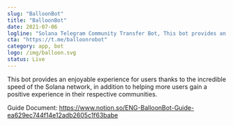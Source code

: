 ```yaml
---
slug: "BalloonBot"
title: "BalloonBot"
date: 2021-07-06
logline: "Solana Telegram Community Transfer Bot, This bot provides an enjoyable experience for users thanks to the incredible speed of the Solana network, in addition to helping more users gain a positive experience in their respective communities."
cta: "https://t.me/balloonrobot"
category: app, bot
logo: /img/balloon.svg
status: Live
---
```


This bot provides an enjoyable experience for users thanks to the incredible speed of the Solana network, in addition to helping more users gain a positive experience in their respective communities.

Guide Document: https://www.notion.so/ENG-BalloonBot-Guide-ea629ec744f14e12adb2605c1f63babe  
